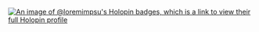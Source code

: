 [![An image of @loremimpsu's Holopin badges, which is a link to view their full Holopin profile](https://holopin.me/loremimpsu)](https://holopin.io/@loremimpsu)
<!---
loremimpsu/loremimpsu is a ✨ special ✨ repository because its `README.md` (this file) appears on your GitHub profile.
You can click the Preview link to take a look at your changes.
--->
